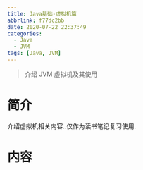 ```yaml
---
title: Java基础-虚拟机篇
abbrlink: f77dc2bb
date: 2020-07-22 22:37:49
categories:
  - Java
  - JVM
tags: [Java, JVM]
---
```


> 介绍 JVM 虚拟机及其使用

<!--more-->



# 简介

介绍虚拟机相关内容..仅作为读书笔记复习使用.

# 内容

